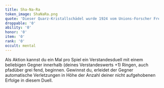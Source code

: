 ```yaml
---
title: Sha-Na-Ra
token_image: ShaNaRa.png
quote: 'Dieser Quarz-Kristallschädel wurde 1924 vom Unions-Forscher Frederick Albert Mitchell-Hedges in den Ruinen eines Mayatempels entdeckt. Als Wächter der heiligen Flamme diente er vor über 3 600 Jahren.'
droppable: '0'
ability: '0'
honor: '0'
item: '0'
rank: '0'
occult: mental
---
```


Als Aktion kannst du ein Mal pro Spiel ein Verstandesduell mit einem beliebigen Gegner innerhalb (deines Verstandeswerts +1) Ringen, auch pfadüber grei fend, beginnen. Gewinnst du, erleidet der Gegner automatische Verletzungen in Höhe der Anzahl deiner nicht aufgehobenen Erfolge in diesem Duell.